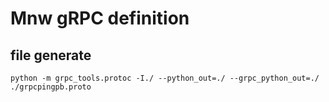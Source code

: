 # Mnw gRPC definition

## file generate
```shell script
python -m grpc_tools.protoc -I./ --python_out=./ --grpc_python_out=./ ./grpcpingpb.proto
```

